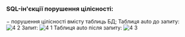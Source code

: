 ### SQL-ін'єкції порушення цілісності:
− порушення цілісності вмісту таблиць БД;
Таблиця auto до запиту:
![4 2](https://github.com/user-attachments/assets/9718299f-c4c1-4dbe-b16c-910ee3ad2bde)
Запит:
![4 1](https://github.com/user-attachments/assets/3ada297c-f723-453c-b678-e47700af6f53)
Таблиця auto після запиту:
![4 3](https://github.com/user-attachments/assets/1b054216-af33-469b-a0ac-aea05f5b4418)
